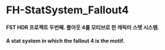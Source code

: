 # FH-StatSystem_Fallout4

#### FST HDR 프로젝트 두번째. 폴아웃 4를 모티브로 한 캐릭터 스탯 시스템.

#### A stat system in which the fallout 4 is the motif.

